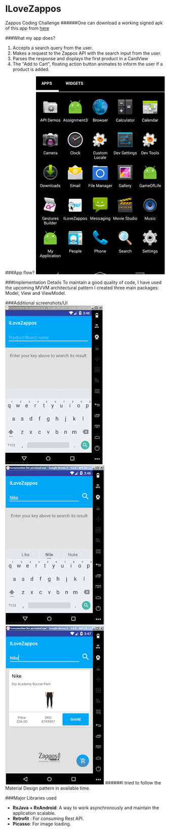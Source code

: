# ILoveZappos
Zappos Coding Challenge
######One can download a working signed apk of this app from [here](https://github.com/nilamdeka23/ILoveZappos/blob/master/release_apk/ilovezappos.apk?raw=true)


###What my app does?
1. Accepts a search query from the user.
2. Makes a request to the Zappos API with the search input from the user.
3. Parses the response and displays the first product in a CardView
4. The "Add to Cart", floating action button animates to inform the user if a product is added.

###App flow?
![alt tag](https://github.com/nilamdeka23/ILoveZappos/blob/master/screenshots/ILoveZappos.gif)


###Implementation Details
To maintain a good quality of code, I have used the upcoming MVVM architectural pattern 
I created three main packages: Model, View and ViewModel.


###Additional screenshots/UI
![alt tag](https://github.com/nilamdeka23/ILoveZappos/blob/master/screenshots/1.PNG)
![alt tag](https://github.com/nilamdeka23/ILoveZappos/blob/master/screenshots/2.PNG)
![alt tag](https://github.com/nilamdeka23/ILoveZappos/blob/master/screenshots/3.PNG)
######I tried to follow the Material Design pattern in available time.


###Major Libraries used
* **RxJava + RxAndroid**: A way to work asynchronously and maintain the application scalable.
* **Retrofit** : For consuming Rest API.
* **Picasso**: For image loading.

